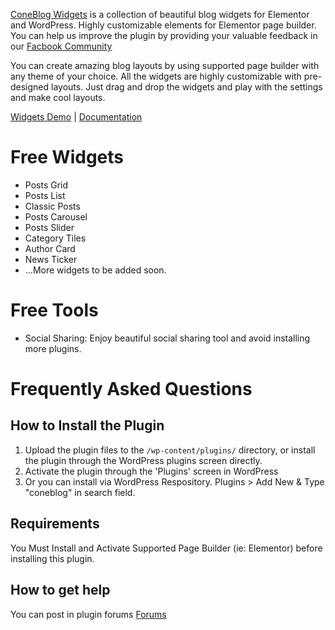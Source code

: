 [ConeBlog Widgets](https://wordpress.org/plugins/coneblog-widgets/ "Blog Widgets for WordPress") is a collection of beautiful blog widgets for Elementor and WordPress. Highly customizable elements for Elementor page builder. 
You can help us improve the plugin by providing your valuable feedback in our [Facbook Community](https://www.facebook.com/groups/wpcone "WPCone Community")

You can create amazing blog layouts by using supported page builder with any theme of your choice. All the widgets are highly customizable with pre-designed layouts. Just drag and drop the widgets and play with the settings and make cool layouts.

[Widgets Demo](https://wpcone.com/demo/plugin/coneblog/ "Blog Widgets for Elementor") | [Documentation](https://wpcone.com/docs/plugins/coneblog/ "Official Documentation")


# Free Widgets

* Posts Grid 
* Posts List
* Classic Posts
* Posts Carousel
* Posts Slider
* Category Tiles
* Author Card
* News Ticker
* ...More widgets to be added soon.

# Free Tools
* Social Sharing: Enjoy beautiful social sharing tool and avoid installing more plugins.



# Frequently Asked Questions

## How to Install the Plugin

1. Upload the plugin files to the `/wp-content/plugins/` directory, or install the plugin through the WordPress plugins screen directly.
2. Activate the plugin through the 'Plugins' screen in WordPress
3. Or you can install via WordPress Respository. Plugins > Add New & Type "coneblog" in search field.

## Requirements
You Must Install and Activate Supported Page Builder (ie: Elementor) before installing this plugin.

## How to get help

You can post in plugin forums [Forums]( https://wordpress.org/support/plugin/coneblog-widgets/ "ConeBlog Plugin Help Forum")
